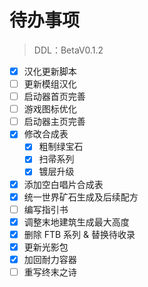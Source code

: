 # 待办事项

> DDL：BetaV0.1.2

- [x] 汉化更新脚本
- [ ] 更新模组汉化
- [ ] 启动器首页完善
- [ ] 游戏图标优化
- [ ] 启动器主页完善
- [x] 修改合成表
    - [x] 粗制绿宝石
    - [x] 扫帚系列
    - [x] 镀层升级
- [x] 添加空白唱片合成表
- [x] 统一世界矿石生成及后续配方
- [ ] 编写指引书
- [x] 调整末地建筑生成最大高度
- [x] 删除 FTB 系列 & 替换待收录
- [x] 更新光影包
- [x] 加回耐力容器
- [ ] 重写终末之诗
